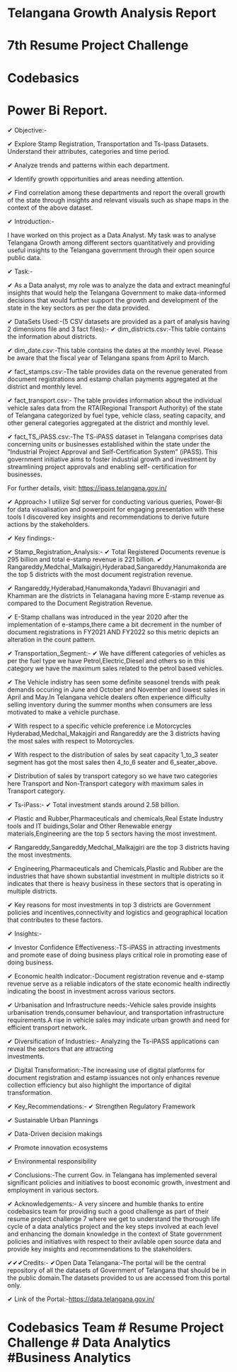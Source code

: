 # Telangana Growth Analysis Report
# 7th Resume Project Challenge
# Codebasics
# Power Bi Report.
✔ Objective:-

✔ Explore Stamp Registration, Transportation and Ts-Ipass Datasets. Understand their attributes, categories and time period.

✔ Analyze trends and patterns within each department.

✔ Identify growth opportunities and areas needing attention.

✔ Find correlation among these departments and report the overall growth of the state through insights and relevant 
   visuals such as shape maps in the context of the above dataset.

✔ Introduction:-

 I have worked on this project as a Data Analyst. My task was to analyse Telangana Growth among different sectors 
 quantitatively and providing useful insights to the Telangana government through their open source public data.

✔ Task:-

✔ As a Data analyst, my role was to analyze the data and extract meaningful insights that would help the Telangana Government to make data-informed decisions that would further support the growth and development of the state in the key sectors as per the data provided.

✔ DataSets Used:-(5 CSV datasets are provided as a part of analysis having 2 dimensions file and 3 fact files):-
✔ dim_districts.csv:-This table contains the information about districts.

✔ dim_date.csv:-This table contains the dates at the monthly level. Please be aware that the fiscal year of Telangana spans from April to March.

✔ fact_stamps.csv:-The table provides data on the revenue generated from document registrations and estamp challan payments aggregated at the district and monthly level.

✔ fact_transport.csv:-
The table provides information about the individual vehicle sales data from the RTA(Regional Transport Authority) of the state of Telangana categorized by fuel type,
vehicle class, seating capacity, and other general categories aggregated at the district and monthly level.

✔ fact_TS_iPASS.csv:-The TS-iPASS dataset in Telangana comprises data concerning units or businesses established 
  within the state under the "Industrial Project Approval and Self-Certification System" (iPASS). This government 
  initiative aims to foster industrial growth and investment by streamlining project approvals and enabling self- 
  certification for businesses.
  
  For further details, visit: https://ipass.telangana.gov.in/

✔ Approach> 
   I utilize Sql server for conducting various queries, Power-Bi for data visualisation and powerpoint for 
   engaging presentation with these tools I discovered key insights and recommendations to derive future actions 
   by the stakeholders.

✔ Key findings:-

✔ Stamp_Registration_Analysis:-
✔ Total Registered Documents revenue is 295 billion and total e-stamp revenue is 221 billion.
✔ Rangareddy,Medchal_Malkajgiri,Hyderabad,Sangareddy,Hanumakonda are the top 5 districts with the most document 
   registration revenue.
   
✔ Rangareddy,Hyderabad,Hanumakonda,Yadavri Bhuvanagiri and Khamman are the districts in Telanagana having more E-stamp
   revenue as compared to the Document Registration Revenue.
   
✔ E-Stamp challans was introduced in the year 2020 after the implementation of e-stamps,there came a bit decrement in   the number of document registrations in FY2021 AND FY2022 so this metric depicts an alteration in the count pattern.

✔ Transportation_Segment:-
✔ We have different categories of vehicles as per the fuel type we have Petrol,Electric,Diesel and others so in this 
  category we have the maximum sales related to the petrol based vehicles.
  
✔ The Vehicle indistry has seen some definite seasonel trends with peak demands occuring in June and October and
   November and lowest sales in April and May.In Telangana vehicle dealers often experience difficulty selling 
   inventory during the summer months when consumers are less motivated to make a vehicle purchase.
   
✔ With respect to a specific vehicle preference i.e Motorcycles Hyderabad,Medchal_Makajgiri and Rangareddy
  are the 3 districts having the most sales with respect to Motorcycles.
  
✔ With respect to the distribution of sales by seat capacity 1_to_3 seater segment has got the most sales
   then 4_to_6 seater and 6_seater_above.
   
✔ Distribution of sales by transport category so we have two categories here Transport and
   Non-Transport category with maximum sales in Transport category.

✔ Ts-iPass:-
✔  Total investment stands around 2.58 billion.

✔  Plastic and Rubber,Pharmaceuticals and chemicals,Real Estate Industry tools and IT buidings,Solar and Other
    Renewable energy materials,Engineering are the top 5 sectors having the most investment.
    
✔  Rangareddy,Sangareddy,Medchal_Malkajgiri are the top 3 districts having the most investments.

✔  Engineering,Pharmaceuticals and Chemicals,Plastic and Rubber are the industries that have shown substantial 
   investment in multiple districts so it indicates that there is heavy business in these sectors that is
   operating in multiple districts.

✔ Key reasons for most investments in top 3 districts are Government policies and incentives,connectivity
  and logistics and geographical location that contributes to these factors.


✔ Insights:-

 ✔ Investor Confidence Effectiveness:-TS-iPASS in attracting investments and promote ease of  doing business plays 
                                     critical role in promoting ease of doing business.

 ✔ Economic health indicator:-Document registration revenue and e-stamp revenue serve as a reliable indicators of the 
                             state economic health indirectly indicating the boost in investment across various
                             sectors.

 ✔ Urbanisation and Infrastructure needs:-Vehicle sales provide insights urbanisation trends,consumer behaviour,
                                          and transportation infrastructure requirements.A rise in vehicle sales may 
                                          indicate urban growth and need for efficient transport network.

 ✔ Diversification of Industries:- Analyzing the Ts-iPASS applications can reveal the sectors that are attracting  
   investments.

 ✔ Digital Transformation:-The increasing use of digital platforms for document registration and estamp issuances not 
  only enhances revenue collection efficiency but also highlight the importance of digital transformation.

✔ Key_Recommendations:-
 ✔ Strengthen Regulatory Framework
 
 ✔ Sustainable Urban Plannings
 
 ✔ Data-Driven decision makings
 
 ✔ Promote innovation ecosystems
 
 ✔ Environmental responsibility

✔ Conclusions:-The current Gov. in Telangana has implemented several significant policies and initiatives to boost 
  economic growth, investment and employment in various sectors.

✔ Acknowledgements:-
A very sincere and humble thanks to entire codebasics team for providing such a good challenge as part of their resume project challenge 7 where we get to understand the thorough life cycle of a data analytics project and the key steps involved at each level and enhancing the domain knowledge in the context of State government policies and initiatives with respect to their avilable open source data and provide key insights and recommendations to the stakeholders.


✔✔✔Credits:-
✔Open Data Telangana:-The portal will be the central repository of all the datasets of Government of Telangana that should be in the public domain.The datasets provided to us are accessed from this portal only.

✔ Link of the Portal:-https://data.telangana.gov.in/

# Codebasics Team # Resume Project Challenge # Data Analytics #Business Analytics

